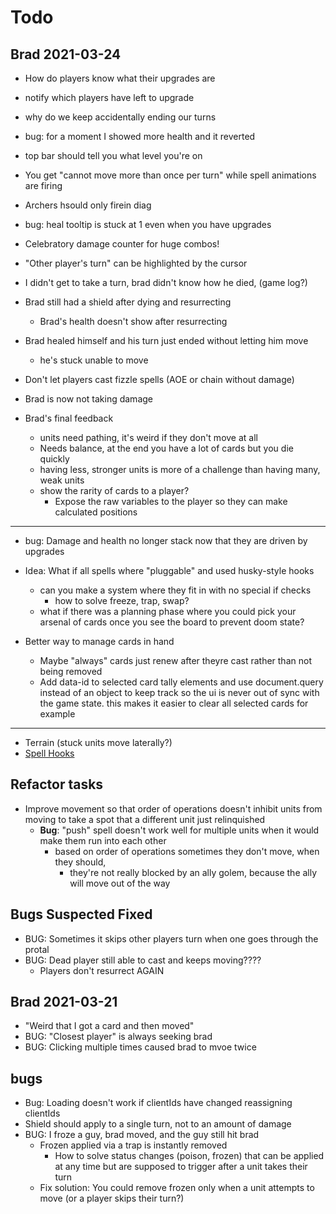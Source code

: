 # Todo

## Brad 2021-03-24

- How do players know what their upgrades are
- notify which players have left to upgrade
- why do we keep accidentally ending our turns
- bug: for a moment I showed more health and it reverted
- top bar should tell you what level you're on
- You get "cannot move more than once per turn" while spell animations are firing
- Archers hsould only firein diag
- bug: heal tooltip is stuck at 1 even when you have upgrades
- Celebratory damage counter for huge combos!
- "Other player's turn" can be highlighted by the cursor
- I didn't get to take a turn, brad didn't know how he died, (game log?)
- Brad still had a shield after dying and resurrecting
  - Brad's health doesn't show after resurrecting
- Brad healed himself and his turn just ended without letting him move
  - he's stuck unable to move
- Don't let players cast fizzle spells (AOE or chain without damage)
- Brad is now not taking damage

- Brad's final feedback
  - units need pathing, it's weird if they don't move at all
  - Needs balance, at the end you have a lot of cards but you die quickly
  - having less, stronger units is more of a challenge than having many, weak units
  - show the rarity of cards to a player?
    - Expose the raw variables to the player so they can make calculated positions

---

- bug: Damage and health no longer stack now that they are driven by upgrades

- Idea: What if all spells where "pluggable" and used husky-style hooks
  - can you make a system where they fit in with no special if checks
    - how to solve freeze, trap, swap?
  - what if there was a planning phase where you could pick your arsenal of cards once you see the board to prevent doom state?
- Better way to manage cards in hand
  - Maybe "always" cards just renew after theyre cast rather than not being removed
  - Add data-id to selected card tally elements and use document.query instead of an object to keep track
    so the ui is never out of sync with the game state. this makes it easier to clear all selected cards for example

---

- Terrain (stuck units move laterally?)
- [Spell Hooks](https://docs.google.com/spreadsheets/d/1PntBWT4twXoKRKBZBOg7zZtWNzoqtfu6SD-EMQYedt4/edit#gid=0)

## Refactor tasks

- Improve movement so that order of operations doesn't inhibit units from moving to take a spot that a different unit just relinquished
  - **Bug**: "push" spell doesn't work well for multiple units when it would make them run into each other
    - based on order of operations sometimes they don't move, when they should,
      - they're not really blocked by an ally golem, because the ally will move out of the way

## Bugs Suspected Fixed

- BUG: Sometimes it skips other players turn when one goes through the protal
- BUG: Dead player still able to cast and keeps moving????
  - Players don't resurrect AGAIN

## Brad 2021-03-21

- "Weird that I got a card and then moved"
- BUG: "Closest player" is always seeking brad
- BUG: Clicking multiple times caused brad to mvoe twice

## bugs

- Bug: Loading doesn't work if clientIds have changed reassigning clientIds
- Shield should apply to a single turn, not to an amount of damage
- BUG: I froze a guy, brad moved, and the guy still hit brad
  - Frozen applied via a trap is instantly removed
    - How to solve status changes (poison, frozen) that can be applied at any time but are supposed to trigger after a unit takes their turn
  - Fix solution: You could remove frozen only when a unit attempts to move (or a player skips their turn?)
